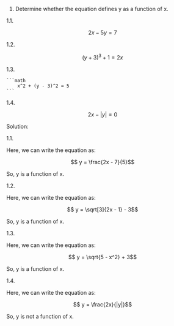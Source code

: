 
1. Determine whether the equation defines y as a function of x.


 1.1.
 
 ```math
    2x - 5y = 7
```

1.2.

```math
    (y + 3)^3 + 1 = 2x
```

1.3.
    
    ```math
        x^2 + (y - 3)^2 = 5
    ```

1.4.

```math
    2x - |y| = 0
```

Solution:

1.1. 

Here, we can write the equation as:

```math
    y = \frac{2x - 7}{5}
```
So, y is a function of x.

1.2.

Here, we can write the equation as:

```math
    y = \sqrt[3]{2x - 1} - 3
```
So, y is a function of x.

1.3.

Here, we can write the equation as:

```math
    y = \sqrt{5 - x^2} + 3
```
So, y is a function of x.

1.4.

Here, we can write the equation as:

```math
    y = \frac{2x}{|y|}
```
So, y is not a function of x.

